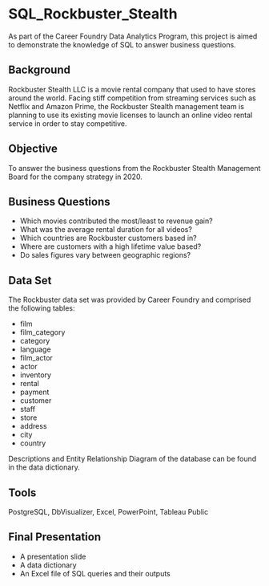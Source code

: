 # SQL_Rockbuster_Stealth
As part of the Career Foundry Data Analytics Program, this project is aimed to demonstrate the knowledge of SQL to answer business questions. 

## Background
Rockbuster Stealth LLC is a movie rental company that used to have stores around the world. Facing stiff competition from streaming services such as Netflix and Amazon Prime, the Rockbuster Stealth management team is planning to use its existing movie licenses to launch an online video rental service in order to stay competitive.

## Objective
To answer the business questions from the Rockbuster Stealth Management Board for the company strategy in 2020.

## Business Questions
- Which movies contributed the most/least to revenue gain?
- What was the average rental duration for all videos?
- Which countries are Rockbuster customers based in?
- Where are customers with a high lifetime value based?
- Do sales figures vary between geographic regions?

## Data Set
The Rockbuster data set was provided by Career Foundry and comprised the following tables:
- film
- film_category
- category
- language
- film_actor
- actor
- inventory
- rental
- payment
- customer
- staff
- store
- address
- city
- country

Descriptions and Entity Relationship Diagram of the database can be found in the data dictionary.

## Tools
PostgreSQL, DbVisualizer, Excel, PowerPoint, Tableau Public

## Final Presentation
- A presentation slide
- A data dictionary
- An Excel file of SQL queries and their outputs
